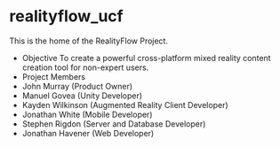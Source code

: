 # realityflow_ucf
This is the home of the RealityFlow Project.

* Objective
To create a powerful cross-platform mixed reality content creation tool for non-expert
users.
* Project Members
* John Murray (Product Owner)
* Manuel Govea (Unity Developer)
* Kayden Wilkinson (Augmented Reality Client Developer)
* Jonathan White (Mobile Developer)
* Stephen Rigdon (Server and Database Developer)
* Jonathan Havener (Web Developer)



